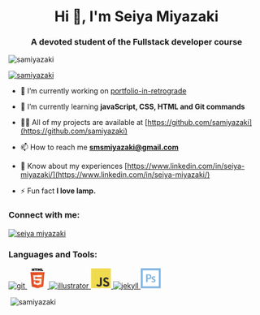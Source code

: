 <h1 align="center">Hi 👋, I'm Seiya Miyazaki</h1>
<h3 align="center">A devoted student of the Fullstack developer course</h3>

<p align="left"> <img src="https://komarev.com/ghpvc/?username=samiyazaki&label=Profile%20views&color=0e75b6&style=flat" alt="samiyazaki" /> </p>

<p align="left"> <a href="https://github.com/ryo-ma/github-profile-trophy"><img src="https://github-profile-trophy.vercel.app/?username=samiyazaki" alt="samiyazaki" /></a> </p>

- 🔭 I’m currently working on [portfolio-in-retrograde](https://samiyazaki.github.io/Portfolio-in-retrograde/)

- 🌱 I’m currently learning **javaScript, CSS, HTML and Git commands**

- 👨‍💻 All of my projects are available at [https://github.com/samiyazaki](https://github.com/samiyazaki)

- 📫 How to reach me **smsmiyazaki@gmail.com**

- 📄 Know about my experiences [https://www.linkedin.com/in/seiya-miyazaki/](https://www.linkedin.com/in/seiya-miyazaki/)

- ⚡ Fun fact **I love lamp.**

<h3 align="left">Connect with me:</h3>
<p align="left">
<a href="https://fb.com/seiya miyazaki" target="blank"><img align="center" src="https://raw.githubusercontent.com/rahuldkjain/github-profile-readme-generator/master/src/images/icons/Social/facebook.svg" alt="seiya miyazaki" height="30" width="40" /></a>
</p>

<h3 align="left">Languages and Tools:</h3>
<p align="left"> <a href="https://git-scm.com/" target="_blank" rel="noreferrer"> <img src="https://www.vectorlogo.zone/logos/git-scm/git-scm-icon.svg" alt="git" width="40" height="40"/> </a> <a href="https://www.w3.org/html/" target="_blank" rel="noreferrer"> <img src="https://raw.githubusercontent.com/devicons/devicon/master/icons/html5/html5-original-wordmark.svg" alt="html5" width="40" height="40"/> </a> <a href="https://www.adobe.com/in/products/illustrator.html" target="_blank" rel="noreferrer"> <img src="https://www.vectorlogo.zone/logos/adobe_illustrator/adobe_illustrator-icon.svg" alt="illustrator" width="40" height="40"/> </a> <a href="https://developer.mozilla.org/en-US/docs/Web/JavaScript" target="_blank" rel="noreferrer"> <img src="https://raw.githubusercontent.com/devicons/devicon/master/icons/javascript/javascript-original.svg" alt="javascript" width="40" height="40"/> </a> <a href="https://jekyllrb.com/" target="_blank" rel="noreferrer"> <img src="https://www.vectorlogo.zone/logos/jekyllrb/jekyllrb-icon.svg" alt="jekyll" width="40" height="40"/> </a> <a href="https://www.photoshop.com/en" target="_blank" rel="noreferrer"> <img src="https://raw.githubusercontent.com/devicons/devicon/master/icons/photoshop/photoshop-line.svg" alt="photoshop" width="40" height="40"/> </a> </p>

<p>&nbsp;<img align="center" src="https://github-readme-stats.vercel.app/api?username=samiyazaki&show_icons=true&locale=en" alt="samiyazaki" /></p>
